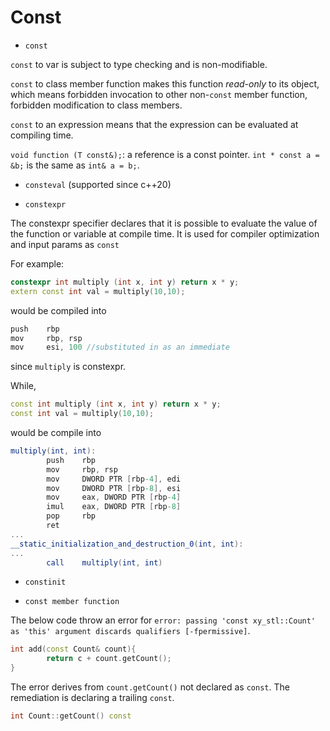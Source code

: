 # Const

* `const`

`const` to var is subject to type checking and is non-modifiable.

`const` to class member function makes this function *read-only* to its object, which means forbidden invocation to other non-`const` member function, forbidden modification to class members.

`const` to an expression means that the expression can be evaluated at compiling time.

`void function (T const&);`: a reference is a const pointer. `int * const a = &b;` is the same as `int& a = b;`.

* `consteval` (supported since c++20)

* `constexpr`

The constexpr specifier declares that it is possible to evaluate the value of the function or variable at compile time. It is used for compiler optimization and input params as `const`

For example:
```cpp
constexpr int multiply (int x, int y) return x * y;
extern const int val = multiply(10,10);
```
would be compiled into
```as
push    rbp
mov     rbp, rsp
mov     esi, 100 //substituted in as an immediate
```
since `multiply` is constexpr.

While, 
```cpp
const int multiply (int x, int y) return x * y;
const int val = multiply(10,10);
```
would be compile into 
```as
multiply(int, int):
        push    rbp
        mov     rbp, rsp
        mov     DWORD PTR [rbp-4], edi
        mov     DWORD PTR [rbp-8], esi
        mov     eax, DWORD PTR [rbp-4]
        imul    eax, DWORD PTR [rbp-8]
        pop     rbp
        ret
...
__static_initialization_and_destruction_0(int, int):
...
        call    multiply(int, int)
```

* `constinit`

* `const member function`

The below code throw an error for `error: passing 'const xy_stl::Count' as 'this' argument discards qualifiers [-fpermissive]`.

```cpp
int add(const Count& count){
        return c + count.getCount();
}
```

The error derives from `count.getCount()` not declared as `const`. The remediation is declaring a trailing `const`.
```cpp
int Count::getCount() const
```